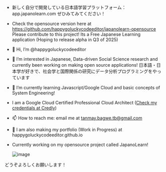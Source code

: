 - 新しく自分で開発している日本語学習プラットフォーム：app.japanolearn.com ぜひみてみてください！
- Check the opensource version here at https://github.com/happygoluckycodeeditor/japanolearn-opensource
  Please contribute to this project! Its a Free Japanese Learning application (Hoping to release alpha in Q3 of 2025)


- 👋 Hi, I’m @happygoluckycodeeditor
- 👀 I’m interested in Japanese, Data-driven Social Science research and currently been working on making open source applications! 日本語・日本学が好きで、社会学と国際関係の研究にデータ分析プログラミングをやっています
- 🌱 I’m currently learning Javascript/Google Cloud and basic concepts of System Engineering!
- I am a Google Cloud Certified Professional Cloud Architect ([Check my credentials at Credly](https://www.credly.com/users/tanmay-bagwe))
- 📫 How to reach me: email me at tanmay.bagwe.tb@gmail.com
- 📱 I am also making my portfolio (Work in Progress) at happygoluckycodeeditor.github.io

- Currently working on my opensource project called JapanoLearn!

  ![image](https://github.com/user-attachments/assets/460b10c2-1ad3-452e-ad47-01d09dce0dbd)


どうぞよろしくお願いします！
<!---
happygoluckycodeeditor/happygoluckycodeeditor is a ✨ special ✨ repository because its `README.md` (this file) appears on your GitHub profile.
You can click the Preview link to take a look at your changes.
--->
